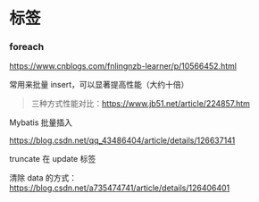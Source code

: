 # 标签

### foreach

https://www.cnblogs.com/fnlingnzb-learner/p/10566452.html

常用来批量 insert，可以显著提高性能（大约十倍）

> 三种方式性能对比：https://www.jb51.net/article/224857.htm

Mybatis 批量插入

https://blog.csdn.net/qq_43486404/article/details/126637141

truncate 在 update 标签

清除 data 的方式：https://blog.csdn.net/a735474741/article/details/126406401
